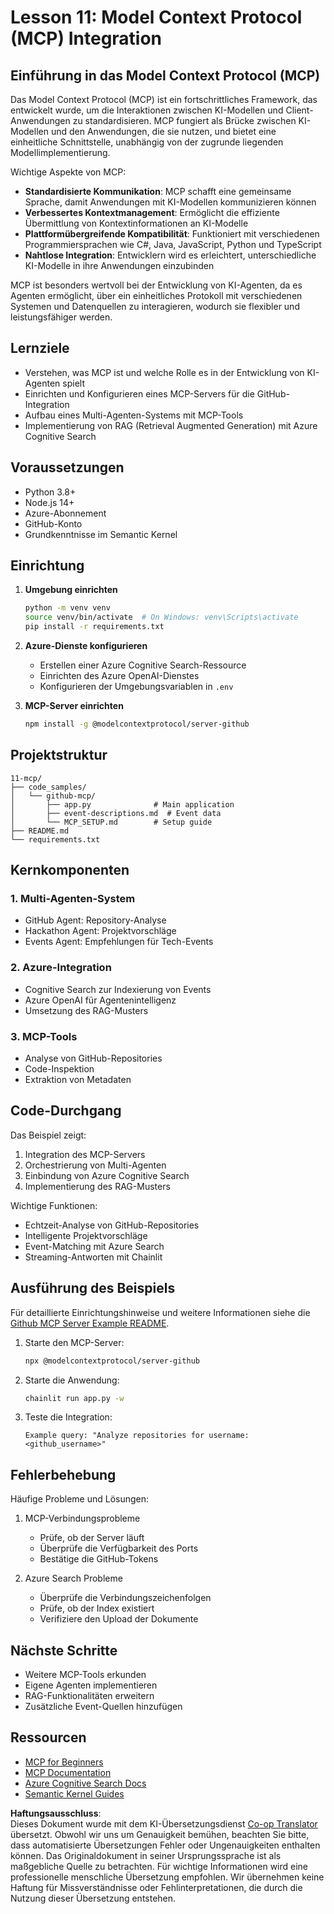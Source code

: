 <!--
CO_OP_TRANSLATOR_METADATA:
{
  "original_hash": "bbce3572338711aeab758506379ab716",
  "translation_date": "2025-05-21T09:36:30+00:00",
  "source_file": "11-mcp/README.md",
  "language_code": "de"
}
-->
# Lesson 11: Model Context Protocol (MCP) Integration

## Einführung in das Model Context Protocol (MCP)

Das Model Context Protocol (MCP) ist ein fortschrittliches Framework, das entwickelt wurde, um die Interaktionen zwischen KI-Modellen und Client-Anwendungen zu standardisieren. MCP fungiert als Brücke zwischen KI-Modellen und den Anwendungen, die sie nutzen, und bietet eine einheitliche Schnittstelle, unabhängig von der zugrunde liegenden Modellimplementierung.

Wichtige Aspekte von MCP:

- **Standardisierte Kommunikation**: MCP schafft eine gemeinsame Sprache, damit Anwendungen mit KI-Modellen kommunizieren können
- **Verbessertes Kontextmanagement**: Ermöglicht die effiziente Übermittlung von Kontextinformationen an KI-Modelle
- **Plattformübergreifende Kompatibilität**: Funktioniert mit verschiedenen Programmiersprachen wie C#, Java, JavaScript, Python und TypeScript
- **Nahtlose Integration**: Entwicklern wird es erleichtert, unterschiedliche KI-Modelle in ihre Anwendungen einzubinden

MCP ist besonders wertvoll bei der Entwicklung von KI-Agenten, da es Agenten ermöglicht, über ein einheitliches Protokoll mit verschiedenen Systemen und Datenquellen zu interagieren, wodurch sie flexibler und leistungsfähiger werden.

## Lernziele
- Verstehen, was MCP ist und welche Rolle es in der Entwicklung von KI-Agenten spielt
- Einrichten und Konfigurieren eines MCP-Servers für die GitHub-Integration
- Aufbau eines Multi-Agenten-Systems mit MCP-Tools
- Implementierung von RAG (Retrieval Augmented Generation) mit Azure Cognitive Search

## Voraussetzungen
- Python 3.8+
- Node.js 14+
- Azure-Abonnement
- GitHub-Konto
- Grundkenntnisse im Semantic Kernel

## Einrichtung

1. **Umgebung einrichten**
   ```bash
   python -m venv venv
   source venv/bin/activate  # On Windows: venv\Scripts\activate
   pip install -r requirements.txt
   ```

2. **Azure-Dienste konfigurieren**
   - Erstellen einer Azure Cognitive Search-Ressource
   - Einrichten des Azure OpenAI-Dienstes
   - Konfigurieren der Umgebungsvariablen in `.env`

3. **MCP-Server einrichten**
   ```bash
   npm install -g @modelcontextprotocol/server-github
   ```

## Projektstruktur

```
11-mcp/
├── code_samples/
│   └── github-mcp/
│       ├── app.py              # Main application
│       ├── event-descriptions.md  # Event data
│       └── MCP_SETUP.md        # Setup guide
├── README.md
└── requirements.txt
```

## Kernkomponenten

### 1. Multi-Agenten-System
- GitHub Agent: Repository-Analyse
- Hackathon Agent: Projektvorschläge
- Events Agent: Empfehlungen für Tech-Events

### 2. Azure-Integration
- Cognitive Search zur Indexierung von Events
- Azure OpenAI für Agentenintelligenz
- Umsetzung des RAG-Musters

### 3. MCP-Tools
- Analyse von GitHub-Repositories
- Code-Inspektion
- Extraktion von Metadaten

## Code-Durchgang

Das Beispiel zeigt:
1. Integration des MCP-Servers
2. Orchestrierung von Multi-Agenten
3. Einbindung von Azure Cognitive Search
4. Implementierung des RAG-Musters

Wichtige Funktionen:
- Echtzeit-Analyse von GitHub-Repositories
- Intelligente Projektvorschläge
- Event-Matching mit Azure Search
- Streaming-Antworten mit Chainlit

## Ausführung des Beispiels

Für detaillierte Einrichtungshinweise und weitere Informationen siehe die [Github MCP Server Example README](./code_samples/github-mcp/README.md).

1. Starte den MCP-Server:
   ```bash
   npx @modelcontextprotocol/server-github
   ```

2. Starte die Anwendung:
   ```bash
   chainlit run app.py -w
   ```

3. Teste die Integration:
   ```
   Example query: "Analyze repositories for username: <github_username>"
   ```

## Fehlerbehebung

Häufige Probleme und Lösungen:
1. MCP-Verbindungsprobleme
   - Prüfe, ob der Server läuft
   - Überprüfe die Verfügbarkeit des Ports
   - Bestätige die GitHub-Tokens

2. Azure Search Probleme
   - Überprüfe die Verbindungszeichenfolgen
   - Prüfe, ob der Index existiert
   - Verifiziere den Upload der Dokumente

## Nächste Schritte
- Weitere MCP-Tools erkunden
- Eigene Agenten implementieren
- RAG-Funktionalitäten erweitern
- Zusätzliche Event-Quellen hinzufügen

## Ressourcen
- [MCP for Beginners](https://aka.ms/mcp-for-beginners)  
- [MCP Documentation](https://github.com/microsoft/semantic-kernel/tree/main/python/semantic-kernel/semantic_kernel/connectors/mcp)
- [Azure Cognitive Search Docs](https://learn.microsoft.com/azure/search/)
- [Semantic Kernel Guides](https://learn.microsoft.com/semantic-kernel/)

**Haftungsausschluss**:  
Dieses Dokument wurde mit dem KI-Übersetzungsdienst [Co-op Translator](https://github.com/Azure/co-op-translator) übersetzt. Obwohl wir uns um Genauigkeit bemühen, beachten Sie bitte, dass automatisierte Übersetzungen Fehler oder Ungenauigkeiten enthalten können. Das Originaldokument in seiner Ursprungssprache ist als maßgebliche Quelle zu betrachten. Für wichtige Informationen wird eine professionelle menschliche Übersetzung empfohlen. Wir übernehmen keine Haftung für Missverständnisse oder Fehlinterpretationen, die durch die Nutzung dieser Übersetzung entstehen.